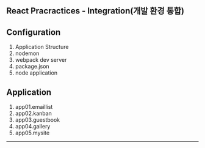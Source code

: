 ## React Pracractices - Integration(개발 환경 통합)

## Configuration
1. Application Structure
2. nodemon
3. webpack dev server
4. package.json
5. node application

## Application
1. app01.emaillist
2. app02.kanban
3. app03.guestbook
4. app04.gallery
5. app05.mysite
---




